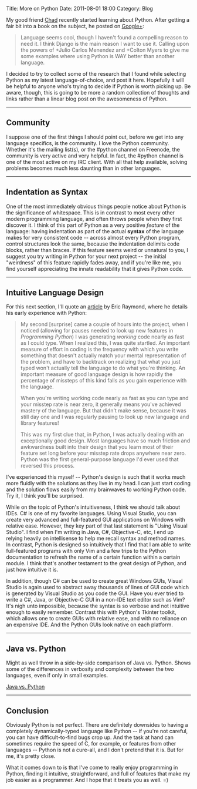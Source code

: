 Title: More on Python
Date: 2011-08-01 18:00
Category: Blog

My good friend [Chad][1] recently started learning about Python.  After getting
a fair bit into a book on the subject, he posted on [Google+][2]:

> Language seems cool, though I haven't found a compelling reason to need it. I
> think Django is the main reason I want to use it. Calling upon the powers of
> +Julio Carlos Menendez and +Colton Myers to give me some examples where using
> Python is WAY better than another language.

I decided to try to collect some of the research that I found while selecting
Python as my latest language-of-choice, and post it here.  Hopefully it will be
helpful to anyone who's trying to decide if Python is worth picking up.  Be
aware, though, this is going to be more a random collection of thoughts and
links rather than a linear blog post on the awesomeness of Python.

-------------------------------------------------------------------------------

Community
---------

I suppose one of the first things I should point out, before we get into any
language specifics, is the community.  I love the Python community.  Whether
it's the mailing list(s), or the #python channel on Freenode, the community is
very active and very helpful.  In fact, the #python channel is one of the most
active on my IRC client.  With all that help available, solving problems
becomes much less daunting than in other languages.

-------------------------------------------------------------------------------

Indentation as Syntax
---------------------

One of the most immediately obvious things people notice about Python is the
significance of whitespace.  This is in contrast to most every other modern
programming language, and often throws people when they first discover it.  I
think of this part of Python as a very positive *feature* of the language:
having indentation as part of the actual **syntax** of the language makes for
very consistent code -- across almost every Python program, control structures
look the same, because the indentation delimits code blocks, rather than
braces.  If this feature seems weird or unnatural to you, I suggest you try
writing in Python for your next project -- the initial "weirdness" of this
feature rapidly fades away, and if you're like me, you find yourself
appreciating the innate readability that it gives Python code.

------------------------------------------------------------------------------

Intuitive Language Design
-------------------------

For this next section, I'll quote an [article][3] by Eric Raymond, where he
details his early experience with Python:

> My second \[surprise\] came a couple of hours into the project, when I
> noticed (allowing for pauses needed to look up new features in *Programming
> Python*) I was generating *working* code nearly as fast as I could type. When
> I realized this, I was quite startled. An important measure of effort in
> coding is the frequency with which you write something that doesn't actually
> match your mental representation of the problem, and have to backtrack on
> realizing that what you just typed won't actually tell the language to do
> what you're thinking. An important measure of good language design is how
> rapidly the percentage of missteps of this kind falls as you gain experience
> with the language.
>
> When you're writing working code nearly as fast as you can type and your
> misstep rate is near zero, it generally means you've achieved mastery of the
> language. But that didn't make sense, because it was still day one and I was
> regularly pausing to look up new language and library features!
>
> This was my first clue that, in Python, I was actually dealing with an
> exceptionally good design. Most languages have so much friction and
> awkwardness built into their design that you learn most of their feature set
> long before your misstep rate drops anywhere near zero. Python was the first
> general-purpose language I'd ever used that reversed this process.

I've experienced this myself -- Python's design is such that it works much more
fluidly with the solutions as they live in my head.  I can just start coding
and the solution flows easily from my brainwaves to working Python code.  Try
it, I think you'll be surprised.

While on the topic of Python's intuitiveness, I think we should talk about
IDEs.  C# is one of my favorite languages.  Using Visual Studio, you can create
very advanced and full-featured GUI applications on Windows with relative ease.
However, they key part of that last statement is "Using Visual Studio".  I find
when I'm writing in Java, C#, Objective-C, etc, I end up relying heavily on
intellisense to help me recall syntax and method names.  In contrast, Python is
designed so intuitively that I find that I am able to write full-featured
programs with only Vim and a few trips to the Python documentation to refresh
the name of a certain function within a certain module.  I think that's another
testament to the great design of Python, and just how intuitive it is.

In addition, though C# can be used to create great Windows GUIs, Visual Studio
is again used to abstract away thousands of lines of GUI code which is
generated by Visual Studio as you code the GUI.  Have you ever tried to write a
C#, Java, or Objective-C GUI in a non-IDE text editor such as Vim?  It's nigh
unto impossible, because the syntax is so verbose and not intuitive enough to
easily remember.  Contrast this with Python's Tkinter toolkit, which allows one
to create GUIs with relative ease, and with no reliance on an expensive IDE.
And the Python GUIs look native on each platform.

-------------------------------------------------------------------------------

Java vs. Python
---------------

Might as well throw in a side-by-side comparison of Java vs. Python.  Shows
some of the differences in verbosity and complexity between the two languages,
even if only in small examples.

[Java vs. Python][4]

-------------------------------------------------------------------------------

Conclusion
----------

Obviously Python is not perfect.  There are definitely downsides to having a
completely dynamically-typed language like Python -- if you're not careful, you
can have difficult-to-find bugs crop up.  And the task at hand can sometimes
require the speed of C, for example, or features from other languages -- Python
is not a cure-all, and I don't pretend that it is.  But for me, it's pretty
close.

What it comes down to is that I've come to really enjoy programming in Python,
finding it intuitive, straightforward, and full of features that make my job
easier as a programmer.  And I hope that it treats you as well.  =)


[1]: https://profiles.google.com/u/0/106066712316258581810/about
[2]: http://plus.google.com
[3]: http://www.linuxjournal.com/article/3882
[4]: http://pythonconquerstheuniverse.wordpress.com/category/java-and-python/
